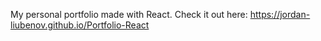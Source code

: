 My personal portfolio made with React. Check it out here: https://jordan-liubenov.github.io/Portfolio-React
